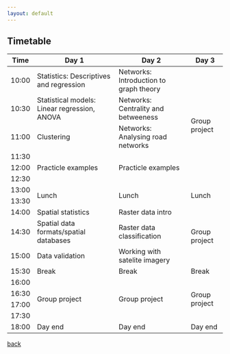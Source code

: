 ```yaml
---
layout: default
---
```


## Timetable

<!---
<div style="width:100%;height:0;padding-bottom:56%;position:relative;"><iframe src="https://giphy.com/embed/DNpWCDNx03IXlETSac" width="100%" height="100%" style="position:absolute" frameBorder="0" ></iframe></div><p><a href="https://giphy.com/gifs/mailchimp-dance-teamwork-conga-line-DNpWCDNx03IXlETSac">Site still under construction.</a></p>
--->

<!---
	Possibly useful template: https://codepen.io/oltika/pen/GNvdgV
	--->

<html>
<head>
<style>
#timetable table {
  font-family: "Trebuchet MS", Arial, Helvetica, sans-serif;
  border-collapse: collapse;
  width: 100%;
  table-layout: auto;
}

#timetable thead {
  background: #433E4C;
  color: white;
}

#timetable th {
  padding-top: 12px;
  padding-bottom: 12px;
  text-align: left;
  color: white;
}

/* stop alternate colouring
#timetable tr:nth-child(even){background-color: #f2f2f2;}
*/

#timetable td:hover {background-color: #ddd;}


#timetable tr {
  border-bottom: 2px solid #ddd;
  padding: 8px;
}


/*
#timetable td {
  border: 1px solid #ddd;
  padding: 8px;
}
*/

</style>
</head>
<body>
<table id="timetable">
	<thead>
	<tr>
		<th>Time</th>
		<th>Day 1</th>
		<th>Day 2</th>
		<th>Day 3</th>
	</tr>
	</thead>
	<tr>
		<td>10:00</td>
		<td>Statistics: Descriptives and regression</td>
		<td>Networks: Introduction to graph theory</td>
		<td rowspan="6">Group project</td>
	</tr>
	<tr>
		<td>10:30</td>
		<td>Statistical models: Linear regression, ANOVA</td>
		<td>Networks: Centrality and betweeness</td>
	</tr>
	<tr>
		<td>11:00</td>
		<td>Clustering</td>
		<td>Networks: Analysing road networks</td>
	</tr>
	<tr>
		<td>11:30</td>
		<td rowspan="3">Practicle examples</td>
		<td rowspan="3">Practicle examples</td>
	</tr>
	<tr>
		<td>12:00</td>
	</tr>
	<tr>
		<td>12:30</td>
	</tr>
	<tr>
		<td>13:00</td>
		<td rowspan="2">Lunch</td>
		<td rowspan="2">Lunch</td>
		<td rowspan="2">Lunch</td>
	</tr>
	<tr>
		<td>13:30</td>
	</tr>
	<tr>
		<td>14:00</td>
		<td>Spatial statistics</td>
		<td>Raster data intro</td>
		<td rowspan="3">Group project</td>
	</tr>
	<tr>
		<td>14:30</td>
		<td>Spatial data formats/spatial databases</td>
		<td>Raster data classification</td>
	</tr>
	<tr>
		<td>15:00</td>
		<td>Data validation</td>
		<td>Working with satelite imagery</td>
	</tr>
	<tr>
		<td>15:30</td>
		<td>Break</td>
		<td>Break</td>
		<td>Break</td>
	</tr>
	<tr>
		<td>16:00</td>
		<td rowspan="4">Group project</td>
		<td rowspan="4">Group project</td>
		<td rowspan="4">Group project</td>
	</tr>
	<tr>
		<td>16:30</td>
	</tr>
	<tr>
		<td>17:00</td>
	</tr>
	<tr>
		<td>17:30</td>
	</tr>
	<tr>
		<td>18:00</td>
		<td>Day end</td>
		<td>Day end</td>
		<td>Day end</td>
	</tr>
</table>
</body>
</html>

[back](./)
